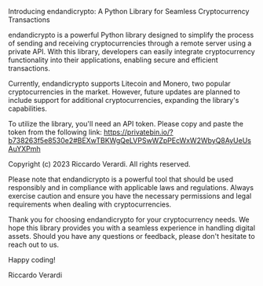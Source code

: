 Introducing endandicrypto: A Python Library for Seamless Cryptocurrency Transactions

endandicrypto is a powerful Python library designed to simplify the process of sending and receiving cryptocurrencies through a remote server using a private API. With this library, developers can easily integrate cryptocurrency functionality into their applications, enabling secure and efficient transactions.

Currently, endandicrypto supports Litecoin and Monero, two popular cryptocurrencies in the market. However, future updates are planned to include support for additional cryptocurrencies, expanding the library's capabilities.

To utilize the library, you'll need an API token. Please copy and paste the token from the following link:
https://privatebin.io/?b738263f5e8530e2#BEXwTBKWgQeLVPSwWZpPEcWxW2WbyQ8AyUeUsAuYXPmh

Copyright (c) 2023 Riccardo Verardi. All rights reserved.

Please note that endandicrypto is a powerful tool that should be used responsibly and in compliance with applicable laws and regulations. Always exercise caution and ensure you have the necessary permissions and legal requirements when dealing with cryptocurrencies.

Thank you for choosing endandicrypto for your cryptocurrency needs. We hope this library provides you with a seamless experience in handling digital assets. Should you have any questions or feedback, please don't hesitate to reach out to us.

Happy coding!

Riccardo Verardi